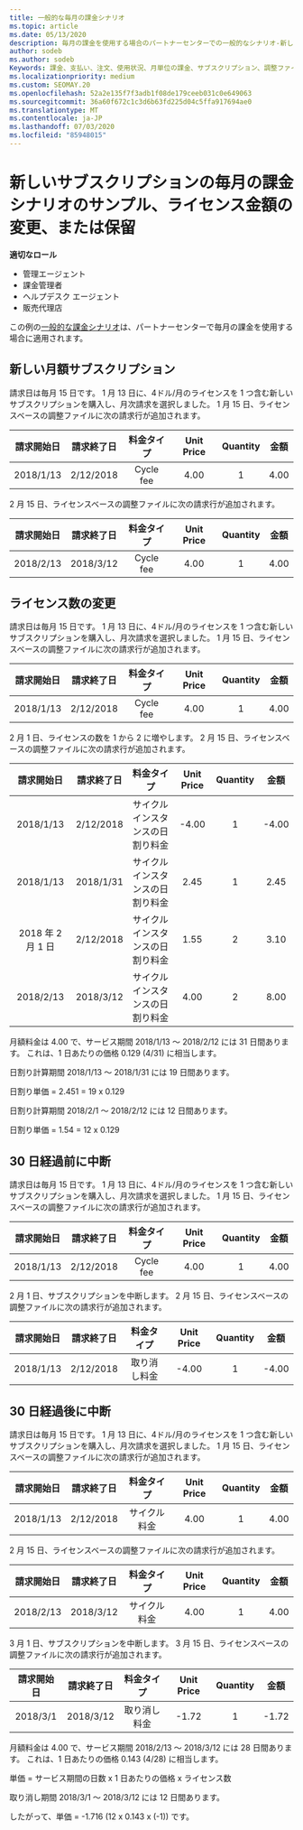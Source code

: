 ```yaml
---
title: 一般的な毎月の課金シナリオ
ms.topic: article
ms.date: 05/13/2020
description: 毎月の課金を使用する場合のパートナーセンターでの一般的なシナリオ-新しいサブスクリプションの追加、ライセンス数の変更、サブスクリプションの中断などが含まれます。
author: sodeb
ms.author: sodeb
Keywords: 課金、支払い、注文、使用状況、月単位の課金、サブスクリプション、調整ファイル
ms.localizationpriority: medium
ms.custom: SEOMAY.20
ms.openlocfilehash: 52a2e135f7f3adb1f08de179ceeb031c0e649063
ms.sourcegitcommit: 36a60f672c1c3d6b63fd225d04c5ffa917694ae0
ms.translationtype: MT
ms.contentlocale: ja-JP
ms.lasthandoff: 07/03/2020
ms.locfileid: "85948015"
---
```

# <a name="sample-monthly-billing-scenarios-for-new-subscriptions-changing-license-amounts-or-suspensions"></a>新しいサブスクリプションの毎月の課金シナリオのサンプル、ライセンス金額の変更、または保留

**適切なロール**

- 管理エージェント
- 課金管理者
- ヘルプデスク エージェント
- 販売代理店

この例の[一般的な課金シナリオ](common-billing-scenarios.md)は、パートナーセンターで毎月の課金を使用する場合に適用されます。

## <a name="new-monthly-subscription"></a>新しい月額サブスクリプション

請求日は毎月 15 日です。 1 月 13 日に、4ドル/月のライセンスを 1 つ含む新しいサブスクリプションを購入し、月次請求を選択しました。 1 月 15 日、ライセンスベースの調整ファイルに次の請求行が追加されます。

|請求開始日 |請求終了日 |料金タイプ |Unit Price |Quantity |金額 |
|       :---:      |    :---:       | :---:      |:---:      |:---:    |:---:  |
|2018/1/13         |2/12/2018    |Cycle fee   |4.00       |1        |4.00 |

2 月 15 日、ライセンスベースの調整ファイルに次の請求行が追加されます。

|請求開始日 |請求終了日 |料金タイプ |Unit Price |Quantity |金額 |
|       :---:      |    :---:       | :---:      |:---:      |:---:    |:---:  |
|2018/2/13         |2018/3/12    |Cycle fee   |4.00       |1        |4.00 |

## <a name="change-license-quantity"></a>ライセンス数の変更

請求日は毎月 15 日です。 1 月 13 日に、4ドル/月のライセンスを 1 つ含む新しいサブスクリプションを購入し、月次請求を選択しました。 1 月 15 日、ライセンスベースの調整ファイルに次の請求行が追加されます。

|請求開始日 |請求終了日 |料金タイプ |Unit Price |Quantity |金額 |
|       :---:      |    :---:       | :---:      |:---:      |:---:    |:---:  |
|2018/1/13         |2/12/2018    |Cycle fee   |4.00       |1        |4.00    |

2 月 1 日、ライセンスの数を 1 から 2 に増やします。 2 月 15 日、ライセンスベースの調整ファイルに次の請求行が追加されます。

|請求開始日 |請求終了日 |料金タイプ |Unit Price |Quantity |金額 |
|       :---:      |    :---:       | :---:      |:---:      |:---:    |:---:  |
| 2018/1/13        |2/12/2018    |サイクル インスタンスの日割り料金   |-4.00       |1        |-4.00   |
|2018/1/13         |2018/1/31    | サイクル インスタンスの日割り料金   |2.45       |1        |2.45    |
|2018 年 2 月 1 日         |2/12/2018    | サイクル インスタンスの日割り料金   |1.55       |2        |3.10    |
|2018/2/13         |2018/3/12    | サイクル インスタンスの日割り料金   |4.00       |2        |8.00    |

月額料金は 4.00 で、サービス期間 2018/1/13 ～ 2018/2/12 には 31 日間あります。 これは、1 日あたりの価格 0.129 (4/31) に相当します。

日割り計算期間 2018/1/13 ～ 2018/1/31 には 19 日間あります。

日割り単価 = 2.451 = 19 x 0.129

日割り計算期間 2018/2/1 ～ 2018/2/12 には 12 日間あります。

日割り単価 = 1.54 = 12 x 0.129

## <a name="suspend-before-30-days"></a>30 日経過前に中断

請求日は毎月 15 日です。 1 月 13 日に、4ドル/月のライセンスを 1 つ含む新しいサブスクリプションを購入し、月次請求を選択しました。 1 月 15 日、ライセンスベースの調整ファイルに次の請求行が追加されます。

|請求開始日 |請求終了日 |料金タイプ |Unit Price |Quantity |金額 |
|       :---:      |    :---:       | :---:      |:---:      |:---:    |:---:  |
|2018/1/13         |2/12/2018    |Cycle fee   |4.00       |1        |4.00    |

2 月 1 日、サブスクリプションを中断します。 2 月 15 日、ライセンスベースの調整ファイルに次の請求行が追加されます。

|請求開始日 |請求終了日 |料金タイプ |Unit Price |Quantity |金額 |
|       :---:      |    :---:       | :---:      |:---:      |:---:    |:---:  |
2018/1/13|2/12/2018|取り消し料金|-4.00|1|-4.00

## <a name="suspend-after-30-days"></a>30 日経過後に中断

請求日は毎月 15 日です。 1 月 13 日に、4ドル/月のライセンスを 1 つ含む新しいサブスクリプションを購入し、月次請求を選択しました。 1 月 15 日、ライセンスベースの調整ファイルに次の請求行が追加されます。

|請求開始日 |請求終了日 |料金タイプ |Unit Price |Quantity |金額 |
|       :---:      |    :---:       | :---:      |:---:      |:---:    |:---:  |
2018/1/13|2/12/2018|サイクル料金|4.00|1|4.00

2 月 15 日、ライセンスベースの調整ファイルに次の請求行が追加されます。

|請求開始日 |請求終了日 |料金タイプ |Unit Price |Quantity |金額 |
|       :---:      |    :---:       | :---:      |:---:      |:---:    |:---:  |
2018/2/13|2018/3/12|サイクル料金|4.00|1|4.00

3 月 1 日、サブスクリプションを中断します。 3 月 15 日、ライセンスベースの調整ファイルに次の請求行が追加されます。

|請求開始日 |請求終了日 |料金タイプ |Unit Price |Quantity |金額 |
|       :---:      |    :---:       | :---:      |:---:      |:---:    |:---:  |
2018/3/1|2018/3/12|取り消し料金|-1.72|1|-1.72

月額料金は 4.00 で、サービス期間 2018/2/13 ～ 2018/3/12 には 28 日間あります。 これは、1 日あたりの価格 0.143 (4/28) に相当します。

単価 = サービス期間の日数 x 1 日あたりの価格 x ライセンス数

取り消し期間 2018/3/1 ～ 2018/3/12 には 12 日間あります。

したがって、単価 = -1.716 (12 x 0.143 x (-1)) です。
